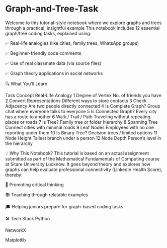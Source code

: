 # Graph-and-Tree-Task
Welcome to this tutorial-style notebook where we explore graphs and trees through a practical, insightful example
This notebook includes 12 essential graph/tree coding tasks, explained using:

✅ Real-life analogies (like cities, family trees, WhatsApp groups)

✅ Beginner-friendly code comments

✅ Use of real classmate data (via source files)

✅ Graph theory applications in social networks




🔍 What You'll Learn

Task	Concept	Real-Life Analogy
1	Degree of Vertex	No. of friends you have
2	Convert Representations	Different ways to store contacts
3	Check Adjacency	Are two people directly connected
4	Is Complete Graph?	Group chat where everyone talks to everyone
5	Is Connected Graph?	Every city has a route to another
6	Walk / Trail / Path	Traveling without repeating places or roads
7	Is Tree?	Family tree or folder hierarchy
8	Spanning Tree	Connect cities with minimal roads
9	Leaf Nodes	Employees with no one reporting under them
10	Is Binary Tree?	Decision trees / limited options
11	Node Height	Tallest branch under a person
12	Node Depth	Person’s level in the hierarchy


💡 Why This Notebook?
This tutorial is based on an actual assignment submitted as part of the Mathematical Fundamentals of Computing course at Sitare University Lucknow. It goes beyond theory and explores how graphs can help evaluate professional connectivity (LinkedIn Health Score), thereby:

🧠 Promoting critical thinking

📚 Teaching through relatable examples

🎓 Helping juniors prepare for graph-based coding tasks

🛠️ Tech Stack
Python

NetworkX

Matplotlib 


